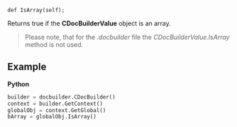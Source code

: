 `def IsArray(self);`

Returns true if the **CDocBuilderValue** object is an array.

> Please note, that for the *.docbuilder* file the *CDocBuilderValue.IsArray* method is not used.

## Example

**Python**

``` py
builder = docbuilder.CDocBuilder()
context = builder.GetContext()
globalObj = context.GetGlobal()
bArray = globalObj.IsArray()
```

